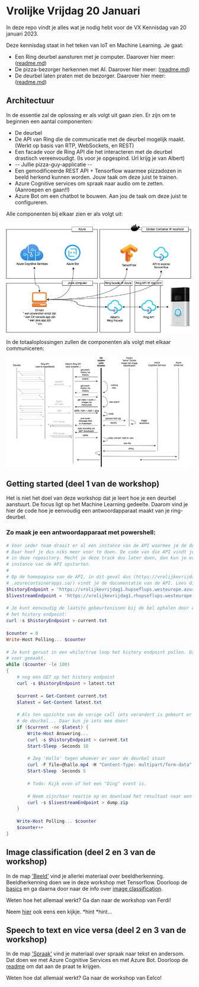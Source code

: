 # Vrolijke Vrijdag 20 Januari

In deze repo vindt je alles wat je nodig hebt voor de VX Kennisdag van 20 januari 2023.

Deze kennisdag staat in het teken van IoT en Machine Learning. Je gaat:

* Een Ring deurbel aansturen met je computer. Daarover hier meer: ([readme.md](https://github.com/VXCompany/vrolijkevrijdag012023/tree/main/deurbel))
* De pizza-bezorger herkennen met AI. Daarover hier meer: ([readme.md](https://github.com/VXCompany/vrolijkevrijdag012023/tree/main/beeld))
* De deurbel laten praten met de bezorger. Daarover hier meer: ([readme.md](https://github.com/VXCompany/vrolijkevrijdag012023/tree/main/spraak))

## Architectuur

In de essentie zal de oplossing er als volgt uit gaan zien. Er zijn om te beginnen een aantal componenten:

* De deurbel
* De API van Ring die de communicatie met de deurbel mogelijk maakt. (Werkt op basis van RTP, WebSockets, en REST)
* Een facade voor de Ring API die het interacteren met de deurbel drastisch vereenvoudigt. (Is voor je opgespind. Url krijg je van Albert)
* -- Jullie pizza-guy-applicatie --
* Een gemodificeerde REST API + Tensorflow waarmee pizzadozen in beeld herkend kunnen worden. Jouw taak om deze juist te trainen.
* Azure Cognitive services om spraak naar audio om te zetten. (Aanroepen en gaan!!)
* Azure Bot om een chatbot te bouwen. Aan jou de taak om deze juist te configureren.

Alle componenten bij elkaar zien er als volgt uit:

![Overzicht infra](/infra.jpg "Overzicht infra")

In de totaaloplossingen zullen de componenten als volgt met elkaar communiceren:

![Sequence diagram van de architectuur](/sequence-diagram.jpeg "Sequence diagram van de architectuur")

## Getting started (deel 1 van de workshop)

Het is niet het doel van deze workshop dat je leert hoe je een deurbel aanstuurt. De focus ligt op het Machine Learning gedeelte. Daarom vind je hier de code hoe je eenvoudig een antwoordapparaat maakt van je ring-deurbel.

### Zo maak je een antwoordapparaat met powershell:

```powershell
# Voor ieder team draait er al een instance van de API waarmee je de deurbel aanstuurt.
# Daar hoef je dus niks meer voor te doen. De code van die API vindt je in de map 'Deurbel'
# in deze repository. Mocht je deze track dus later doen, dan kun je eventueel zelf een 
# instance van de API opstarten. 
#
# Op de homepagina van de API, in dit geval dus (https://vrolijkevrijdag1.hupseflups.westeurope
# .azurecontainerapps.io/) vindt je de documentatie van de API. Lees die door.
$historyEndpoint = 'https://vrolijkevrijdag1.hupseflups.westeurope.azurecontainerapps.io/cameras/1234567890/history'
$livestreamEndpoint = 'https://vrolijkevrijdag1.rhupseflups.westeurope.azurecontainerapps.io/cameras/1234567890/livestream'

# Je kunt eenvoudig de laatste gebeurtenissen bij de bel ophalen door een GET te doen op 
# het history endpoint:
curl -s $historyEndpoint > current.txt

$counter = 0
Write-Host Polling... $counter

# Je kunt gerust in een while/true loop het history endpoint pollen. Daar is dat endpoint
# voor gemaakt.
while ($counter -le 100)
{
    # nog een GET op het history endpoint
    curl -s $historyEndpoint > latest.txt

    $current = Get-Content current.txt
    $latest = Get-Content latest.txt

    # Als ten opzichte van de vorige call iets verandert is gebeurt er blijkbaar iets bij 
    # de deurbel... Daar kun je iets mee doen!
    if ($current -ne $latest) {
        Write-Host Answering...
        curl -s $historyEndpoint > current.txt
        Start-Sleep -Seconds 10
        
        # Zeg 'Hallo' tegen whoever er voor de deurbel staat
        curl -F file=@hallo.mp4 -H "Content-Type: multipart/form-data" $livestreamEndpoint
        Start-Sleep -Seconds 5
        
        # Todo: Kijk even of het een "Ding" event is.
        
        # Neem zijn/haar reactie op en download het resultaat naar een zipfile
        curl -s $livestreamEndpoint > dump.zip
    }

    Write-Host Polling... $counter
    $counter++
}                               
```

## Image classification (deel 2 en 3 van de workshop)

In de map ['Beeld'](https://github.com/VXCompany/vrolijkevrijdag012023/tree/main/beeld) vind je allerlei materiaal over beeldherkenning. Beeldherkenning doen we in deze workshop met Tensorflow. Doorloop de [basics](https://github.com/VXCompany/vrolijkevrijdag012023/tree/main/beeld/home/basics) en ga daarna door naar de info over [image classification](https://github.com/VXCompany/vrolijkevrijdag012023/blob/main/beeld/home/image_classification/learn.ipynb).

Weten hoe het allemaal werkt? Ga dan naar de workshop van Ferdi!

Neem [hier](https://github.com/VXCompany/vrolijkevrijdag012023/tree/main/beeld/home/serve) ook eens een kijkje. *hint *hint...

## Speech to text en vice versa (deel 2 en 3 van de workshop)
In de map ['Spraak'](https://github.com/VXCompany/vrolijkevrijdag012023/tree/main/spraak) vind je materiaal over spraak naar tekst en andersom. Dat doen we met Azure Cognitive Services en met Azure Bot. Doorloop de [readme](https://github.com/VXCompany/vrolijkevrijdag012023/tree/main/spraak) om dat aan de praat te krijgen.

Weten hoe dat allemaal werkt? Ga naar de workshop van Eelco!
